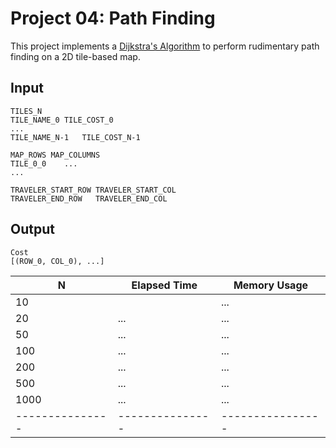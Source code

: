 Project 04: Path Finding
========================

This project implements a [Dijkstra's Algorithm] to perform rudimentary path
finding on a 2D tile-based map.

[Dijkstra's Algorithm]: https://en.wikipedia.org/wiki/Dijkstra%27s_algorithm


Input
-----

    TILES_N
    TILE_NAME_0	TILE_COST_0
    ...
    TILE_NAME_N-1	TILE_COST_N-1

    MAP_ROWS MAP_COLUMNS
    TILE_0_0    ...
    ...

    TRAVELER_START_ROW TRAVELER_START_COL
    TRAVELER_END_ROW   TRAVELER_END_COL

Output
------

    Cost
    [(ROW_0, COL_0), ...]

| N             | Elapsed Time  | Memory Usage   |
|---------------|---------------|----------------|
| 10            |            | ...            |
| 20            | ...           | ...            |
| 50            | ...           | ...            |
| 100           | ...           | ...            |
| 200           | ...           | ...            |
| 500           | ...           | ...            |
| 1000          | ...           | ...            |
|---------------|---------------|----------------|

